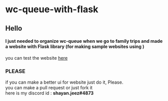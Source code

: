 # wc-queue-with-flask
## Hello <br>
#### I just needed to organize wc-queue when we go to family trips and made a website with Flask library (for making sample websites using ) <br>
you can test the website [here](https://shayan15sa.pythonanywhere.com/ "here")
###  **PLEASE** <br>
if you can make a better ui for website just do it, Please.
<br>
you can make a pull request or just fork it
<br>
here is my discord id : **shayan.jeez#4873**

